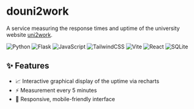 # douni2work

A service measuring the response times and uptime of the university website [uni2work](https://uni2work.ifi.lmu.de/).


![Python](https://img.shields.io/badge/Python-3776AB?style=for-the-badge&logo=python&logoColor=white)
![Flask](https://img.shields.io/badge/Flask-000000?style=for-the-badge&logo=flask&logoColor=white)
![JavaScript](https://img.shields.io/badge/JavaScript-F7DF1E?style=for-the-badge&logo=javascript&logoColor=black)
![TailwindCSS](https://img.shields.io/badge/tailwindcss-%2338B2AC.svg?style=for-the-badge&logo=tailwind-css&logoColor=white)
![Vite](https://img.shields.io/badge/Vite-B73BFE?style=for-the-badge&logo=vite&logoColor=FFD62E)
![React](https://img.shields.io/badge/react-%2320232a.svg?style=for-the-badge&logo=react&logoColor=%2361DAFB)
![SQLite](https://img.shields.io/badge/Sqlite-003B57?style=for-the-badge&logo=sqlite&logoColor=white)

</div>

## ✨ Features
- 📈 Interactive graphical display of the uptime via recharts
- ⚡ Measurement every 5 minutes
- 📱 Responsive, mobile-friendly interface
